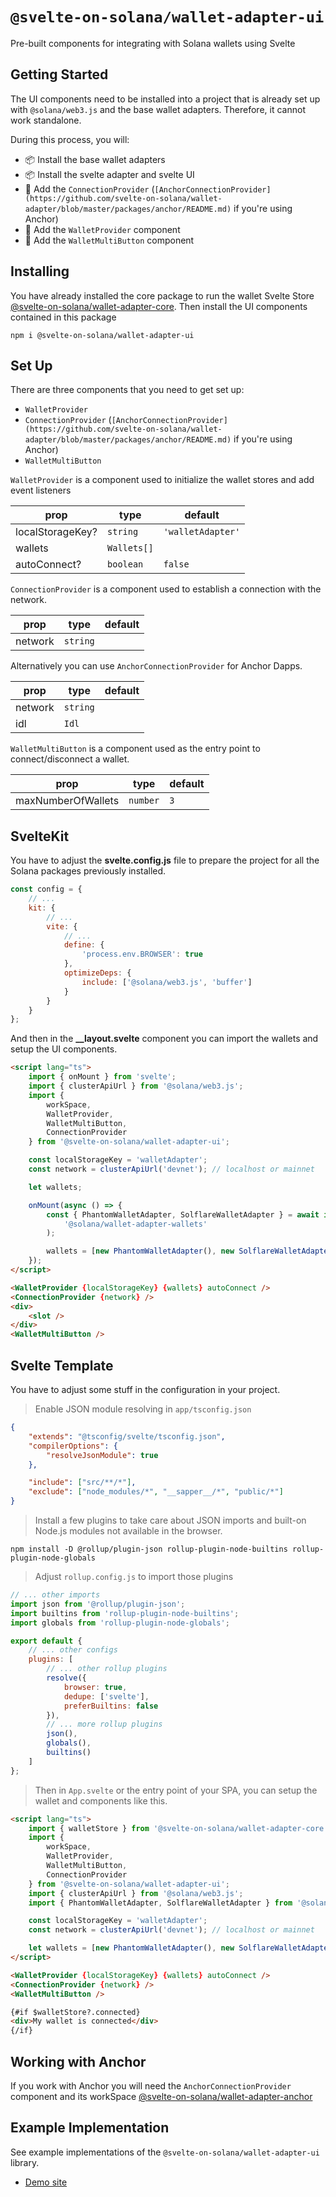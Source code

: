 # `@svelte-on-solana/wallet-adapter-ui`

Pre-built components for integrating with Solana wallets using Svelte

## Getting Started

The UI components need to be installed into a project that is already set up with `@solana/web3.js` and the base wallet adapters. Therefore, it cannot work standalone.

During this process, you will:

-   📦 Install the base wallet adapters
-   📦 Install the svelte adapter and svelte UI
-   🔨 Add the `ConnectionProvider` (`[AnchorConnectionProvider](https://github.com/svelte-on-solana/wallet-adapter/blob/master/packages/anchor/README.md)` if you're using Anchor)
-   🔨 Add the `WalletProvider` component
-   🔨 Add the `WalletMultiButton` component

## Installing

You have already installed the core package to run the wallet Svelte Store [@svelte-on-solana/wallet-adapter-core](github.com/svelte-on-solana/wallet-adapter/blob/master/packages/core/README.md). Then install the UI components contained in this package

```shell
npm i @svelte-on-solana/wallet-adapter-ui
```

## Set Up

There are three components that you need to get set up:

-   `WalletProvider`
-   `ConnectionProvider` (`[AnchorConnectionProvider](https://github.com/svelte-on-solana/wallet-adapter/blob/master/packages/anchor/README.md)` if you're using Anchor)
-   `WalletMultiButton`

`WalletProvider` is a component used to initialize the wallet stores and add event listeners

| prop             | type        | default           |
| ---------------- | ----------- | ----------------- |
| localStorageKey? | `string`    | `'walletAdapter'` |
| wallets          | `Wallets[]` |                   |
| autoConnect?     | `boolean`   | `false`           |

`ConnectionProvider` is a component used to establish a connection with the network.

| prop    | type     | default |
| ------- | -------- | ------- |
| network | `string` |         |

Alternatively you can use `AnchorConnectionProvider` for Anchor Dapps.

| prop    | type     | default |
| ------- | -------- | ------- |
| network | `string` |         |
| idl     | `Idl`    |         |

`WalletMultiButton` is a component used as the entry point to connect/disconnect a wallet.

| prop               | type     | default |
| ------------------ | -------- | ------- |
| maxNumberOfWallets | `number` | `3`     |

## SvelteKit

You have to adjust the **svelte.config.js** file to prepare the project for all the Solana packages previously installed.

```javascript
const config = {
	// ...
	kit: {
		// ...
		vite: {
			// ...
			define: {
				'process.env.BROWSER': true
			},
			optimizeDeps: {
				include: ['@solana/web3.js', 'buffer']
			}
		}
	}
};
```

And then in the **\_\_layout.svelte** component you can import the wallets and setup the UI components.

```html
<script lang="ts">
	import { onMount } from 'svelte';
	import { clusterApiUrl } from '@solana/web3.js';
	import {
		workSpace,
		WalletProvider,
		WalletMultiButton,
		ConnectionProvider
	} from '@svelte-on-solana/wallet-adapter-ui';

	const localStorageKey = 'walletAdapter';
	const network = clusterApiUrl('devnet'); // localhost or mainnet

	let wallets;

	onMount(async () => {
		const { PhantomWalletAdapter, SolflareWalletAdapter } = await import(
			'@solana/wallet-adapter-wallets'
		);

		wallets = [new PhantomWalletAdapter(), new SolflareWalletAdapter()];
	});
</script>

<WalletProvider {localStorageKey} {wallets} autoConnect />
<ConnectionProvider {network} />
<div>
	<slot />
</div>
<WalletMultiButton />
```

## Svelte Template

You have to adjust some stuff in the configuration in your project.

> Enable JSON module resolving in `app/tsconfig.json`

```json
{
	"extends": "@tsconfig/svelte/tsconfig.json",
	"compilerOptions": {
		"resolveJsonModule": true
	},

	"include": ["src/**/*"],
	"exclude": ["node_modules/*", "__sapper__/*", "public/*"]
}
```

> Install a few plugins to take care about JSON imports and built-on Node.js modules not available in the browser.

```shell
npm install -D @rollup/plugin-json rollup-plugin-node-builtins rollup-plugin-node-globals
```

> Adjust `rollup.config.js` to import those plugins

```javascript
// ... other imports
import json from '@rollup/plugin-json';
import builtins from 'rollup-plugin-node-builtins';
import globals from 'rollup-plugin-node-globals';

export default {
	// ... other configs
	plugins: [
		// ... other rollup plugins
		resolve({
			browser: true,
			dedupe: ['svelte'],
			preferBuiltins: false
		}),
		// ... more rollup plugins
		json(),
		globals(),
		builtins()
	]
};
```

> Then in `App.svelte` or the entry point of your SPA, you can setup the wallet and components like this.

```html
<script lang="ts">
	import { walletStore } from '@svelte-on-solana/wallet-adapter-core';
	import {
		workSpace,
		WalletProvider,
		WalletMultiButton,
		ConnectionProvider
	} from '@svelte-on-solana/wallet-adapter-ui';
	import { clusterApiUrl } from '@solana/web3.js';
	import { PhantomWalletAdapter, SolflareWalletAdapter } from '@solana/wallet-adapter-wallets';

	const localStorageKey = 'walletAdapter';
	const network = clusterApiUrl('devnet'); // localhost or mainnet

	let wallets = [new PhantomWalletAdapter(), new SolflareWalletAdapter()];
</script>

<WalletProvider {localStorageKey} {wallets} autoConnect />
<ConnectionProvider {network} />
<WalletMultiButton />

{#if $walletStore?.connected}
<div>My wallet is connected</div>
{/if}
```

## Working with Anchor

If you work with Anchor you will need the `AnchorConnectionProvider` component and its workSpace [@svelte-on-solana/wallet-adapter-anchor](https://github.com/svelte-on-solana/wallet-adapter/blob/master/packages/anchor/README.md)

## Example Implementation

See example implementations of the `@svelte-on-solana/wallet-adapter-ui` library.

-   [Demo site][1]

[1]: https://github.com/silvestrevivo/solana-svelte-counter/tree/master/app
